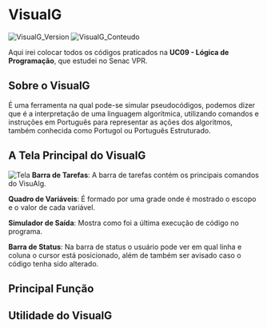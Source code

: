 # VisualG
![VisualG_Version](https://img.shields.io/badge/VisualG-3.0-red.svg)
![VisualG_Conteudo](https://img.shields.io/badge/L%C3%B3gica-de%20Programa%C3%A7%C3%A3o-blue.svg)

Aqui irei colocar todos os códigos praticados na **UC09 - Lógica de Programação**, que estudei no Senac VPR.

## Sobre o VisualG
É uma ferramenta na qual pode-se simular pseudocódigos, podemos dizer que é a interpretação de uma linguagem algorítmica, utilizando comandos e instruções em Português para representar as ações dos algoritmos, também conhecida como Portugol ou Português Estruturado.

## A Tela Principal do VisualG 
![Tela](https://user-images.githubusercontent.com/52283797/61194670-60750680-a699-11e9-8af9-56878d3830ef.jpg)
**Barra de Tarefas**: A barra de tarefas contém os principais comandos do VisuAlg.

**Quadro de Variáveis**: É formado por uma grade onde é mostrado o escopo e o valor de cada variável.

**Simulador de Saída**: Mostra como foi a última execução de código no programa.

**Barra de Status**: Na barra de status o usuário pode ver em qual linha e coluna o cursor está posicionado, além de também ser avisado caso o código tenha sido alterado.

## Principal Função

## Utilidade do VisualG
